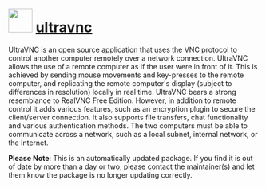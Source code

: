 ﻿# <img src="https://cdn.jsdelivr.net/gh/mkevenaar/chocolatey-packages@793b0f9445b2258a192e23bba3d482e7df9db46b/icons/ultravnc.png" width="48" height="48"/> [ultravnc](https://chocolatey.org/packages/ultravnc)


UltraVNC is an open source application that uses the VNC protocol to control another computer remotely over a network connection.  UltraVNC allows the use of a remote computer as if the user were in front of it. This is achieved by sending mouse movements and key-presses to the remote computer, and replicating the remote computer's display (subject to differences in resolution) locally in real time. UltraVNC bears a strong resemblance to RealVNC Free Edition. However, in addition to remote control it adds various features, such as an encryption plugin to secure the client/server connection. It also supports file transfers, chat functionality and various authentication methods. The two computers must be able to communicate across a network, such as a local subnet, internal network, or the Internet.

**Please Note**: This is an automatically updated package. If you find it is
out of date by more than a day or two, please contact the maintainer(s) and
let them know the package is no longer updating correctly.
